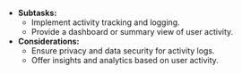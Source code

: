 - **Subtasks:**
    - Implement activity tracking and logging.
    - Provide a dashboard or summary view of user activity.
- **Considerations:**
    - Ensure privacy and data security for activity logs.
    - Offer insights and analytics based on user activity.